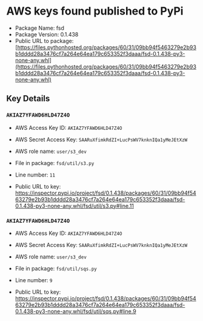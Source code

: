 # AWS keys found published to PyPi

* Package Name: fsd
* Package Version: 0.1.438
* Public URL to package: [https://files.pythonhosted.org/packages/60/31/09bb94f5463279e2b93b1dddd28a3476cf7a264e64ea179c653352f3daaa/fsd-0.1.438-py3-none-any.whl](https://files.pythonhosted.org/packages/60/31/09bb94f5463279e2b93b1dddd28a3476cf7a264e64ea179c653352f3daaa/fsd-0.1.438-py3-none-any.whl)

## Key Details

### `AKIAZ7YFAWD6HLD47Z4O`

* AWS Access Key ID: `AKIAZ7YFAWD6HLD47Z4O`
* AWS Secret Access Key: `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` 
* AWS role name: `user/s3_dev`
* File in package: `fsd/util/s3.py`
* Line number: `11`

* Public URL to key: https://inspector.pypi.io/project/fsd/0.1.438/packages/60/31/09bb94f5463279e2b93b1dddd28a3476cf7a264e64ea179c653352f3daaa/fsd-0.1.438-py3-none-any.whl/fsd/util/s3.py#line.11



### `AKIAZ7YFAWD6HLD47Z4O`

* AWS Access Key ID: `AKIAZ7YFAWD6HLD47Z4O`
* AWS Secret Access Key: `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` 
* AWS role name: `user/s3_dev`
* File in package: `fsd/util/sqs.py`
* Line number: `9`

* Public URL to key: https://inspector.pypi.io/project/fsd/0.1.438/packages/60/31/09bb94f5463279e2b93b1dddd28a3476cf7a264e64ea179c653352f3daaa/fsd-0.1.438-py3-none-any.whl/fsd/util/sqs.py#line.9



